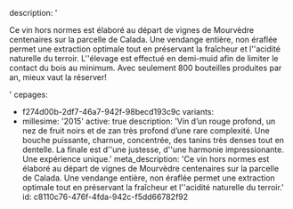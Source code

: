 description: '<p>Ce vin hors normes est élaboré au départ de vignes de Mourvèdre centenaires sur la parcelle de Calada. Une vendange entière, non éraflée permet une extraction optimale tout en préservant la fraîcheur et l''acidité naturelle du terroir. L''élevage est effectué en demi-muid afin de limiter le contact du bois au minimum. Avec seulement 800 bouteilles produites par an, mieux vaut la réserver!</p>'
cepages:
  - f274d00b-2df7-46a7-942f-98becd193c9c
variants:
  -
    millesime: '2015'
    active: true
    description: 'Vin d’un rouge profond, un nez de fruit noirs et de zan très profond d’une rare complexité. Une bouche puissante, charnue, concentrée, des tanins très denses tout en dentelle. La finale est d''une justesse, d''une harmonie impressionante. Une expérience unique.'
meta_description: 'Ce vin hors normes est élaboré au départ de vignes de Mourvèdre centenaires sur la parcelle de Calada. Une vendange entière, non éraflée permet une extraction optimale tout en préservant la fraîcheur et l''acidité naturelle du terroir.'
id: c8110c76-476f-4fda-942c-f5dd66782f92
